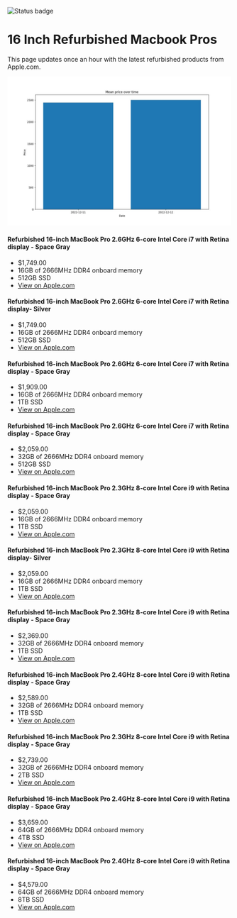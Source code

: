 


![Status badge](https://github.com/seanbehan/apple-intel-refurbs/actions/workflows/python-app.yml/badge.svg)


# 16 Inch Refurbished Macbook Pros

This page updates once an hour with the latest refurbished products from Apple.com. 

![Prices over time](prices.jpg?raw=true "Prices")


#### Refurbished 16-inch MacBook Pro 2.6GHz 6-core Intel Core i7 with Retina display - Space Gray
- $1,749.00
- 16GB of 2666MHz DDR4 onboard memory
- 512GB SSD
- [View on Apple.com](https://apple.com/shop/product/FVVJ2LL/A/refurbished-16-inch-macbook-pro-26ghz-6-core-intel-core-i7-with-retina-display-space-gray?fnode=e8f22171ef44bc38818d45027b3fa60aaee43162790a921980f68c7e0940c2964a37c23600c6544da86b0120f92a6fe5d3d9dfe11adea0a54147bbc1dcadd2c8db1ec0dfd659dcbec55a686587fd0532)
    
#### Refurbished 16-inch MacBook Pro 2.6GHz 6-core Intel Core i7 with Retina display- Silver
- $1,749.00
- 16GB of 2666MHz DDR4 onboard memory
- 512GB SSD
- [View on Apple.com](https://apple.com/shop/product/FVVL2LL/A/refurbished-16-inch-macbook-pro-26ghz-6-core-intel-core-i7-with-retina-display-silver?fnode=e8f22171ef44bc38818d45027b3fa60aaee43162790a921980f68c7e0940c2964a37c23600c6544da86b0120f92a6fe5d3d9dfe11adea0a54147bbc1dcadd2c8db1ec0dfd659dcbec55a686587fd0532)
    
#### Refurbished 16-inch MacBook Pro 2.6GHz 6-core Intel Core i7 with Retina display - Space Gray
- $1,909.00
- 16GB of 2666MHz DDR4 onboard memory
- 1TB SSD
- [View on Apple.com](https://apple.com/shop/product/G0XZ0LL/A/refurbished-16-inch-macbook-pro-26ghz-6-core-intel-core-i7-with-retina-display-space-gray?fnode=e8f22171ef44bc38818d45027b3fa60aaee43162790a921980f68c7e0940c2964a37c23600c6544da86b0120f92a6fe5d3d9dfe11adea0a54147bbc1dcadd2c8db1ec0dfd659dcbec55a686587fd0532)
    
#### Refurbished 16-inch MacBook Pro 2.6GHz 6-core Intel Core i7 with Retina display - Space Gray
- $2,059.00
- 32GB of 2666MHz DDR4 onboard memory
- 512GB SSD
- [View on Apple.com](https://apple.com/shop/product/G0XZ9LL/A/refurbished-16-inch-macbook-pro-26ghz-6-core-intel-core-i7-with-retina-display-space-gray?fnode=e8f22171ef44bc38818d45027b3fa60aaee43162790a921980f68c7e0940c2964a37c23600c6544da86b0120f92a6fe5d3d9dfe11adea0a54147bbc1dcadd2c8db1ec0dfd659dcbec55a686587fd0532)
    
#### Refurbished 16-inch MacBook Pro 2.3GHz 8-core Intel Core i9 with Retina display - Space Gray
- $2,059.00
- 16GB of 2666MHz DDR4 onboard memory
- 1TB SSD
- [View on Apple.com](https://apple.com/shop/product/FVVK2LL/A/refurbished-16-inch-macbook-pro-23ghz-8-core-intel-core-i9-with-retina-display-space-gray?fnode=e8f22171ef44bc38818d45027b3fa60aaee43162790a921980f68c7e0940c2964a37c23600c6544da86b0120f92a6fe5d3d9dfe11adea0a54147bbc1dcadd2c8db1ec0dfd659dcbec55a686587fd0532)
    
#### Refurbished 16-inch MacBook Pro 2.3GHz 8-core Intel Core i9 with Retina display- Silver
- $2,059.00
- 16GB of 2666MHz DDR4 onboard memory
- 1TB SSD
- [View on Apple.com](https://apple.com/shop/product/FVVM2LL/A/refurbished-16-inch-macbook-pro-23ghz-8-core-intel-core-i9-with-retina-display-silver?fnode=e8f22171ef44bc38818d45027b3fa60aaee43162790a921980f68c7e0940c2964a37c23600c6544da86b0120f92a6fe5d3d9dfe11adea0a54147bbc1dcadd2c8db1ec0dfd659dcbec55a686587fd0532)
    
#### Refurbished 16-inch MacBook Pro 2.3GHz 8-core Intel Core i9 with Retina display - Space Gray
- $2,369.00
- 32GB of 2666MHz DDR4 onboard memory
- 1TB SSD
- [View on Apple.com](https://apple.com/shop/product/G0Y07LL/A/refurbished-16-inch-macbook-pro-23ghz-8-core-intel-core-i9-with-retina-display-space-gray?fnode=e8f22171ef44bc38818d45027b3fa60aaee43162790a921980f68c7e0940c2964a37c23600c6544da86b0120f92a6fe5d3d9dfe11adea0a54147bbc1dcadd2c8db1ec0dfd659dcbec55a686587fd0532)
    
#### Refurbished 16-inch MacBook Pro 2.4GHz 8-core Intel Core i9 with Retina display - Space Gray
- $2,589.00
- 32GB of 2666MHz DDR4 onboard memory
- 1TB SSD
- [View on Apple.com](https://apple.com/shop/product/G0ZN1LL/A/refurbished-16-inch-macbook-pro-24ghz-8-core-intel-core-i9-with-retina-display-space-gray?fnode=e8f22171ef44bc38818d45027b3fa60aaee43162790a921980f68c7e0940c2964a37c23600c6544da86b0120f92a6fe5d3d9dfe11adea0a54147bbc1dcadd2c8db1ec0dfd659dcbec55a686587fd0532)
    
#### Refurbished 16-inch MacBook Pro 2.3GHz 8-core Intel Core i9 with Retina display - Space Gray
- $2,739.00
- 32GB of 2666MHz DDR4 onboard memory
- 2TB SSD
- [View on Apple.com](https://apple.com/shop/product/G0Y0CLL/A/refurbished-16-inch-macbook-pro-23ghz-8-core-intel-core-i9-with-retina-display-space-gray?fnode=e8f22171ef44bc38818d45027b3fa60aaee43162790a921980f68c7e0940c2964a37c23600c6544da86b0120f92a6fe5d3d9dfe11adea0a54147bbc1dcadd2c8db1ec0dfd659dcbec55a686587fd0532)
    
#### Refurbished 16-inch MacBook Pro 2.4GHz 8-core Intel Core i9 with Retina display - Space Gray
- $3,659.00
- 64GB of 2666MHz DDR4 onboard memory
- 4TB SSD
- [View on Apple.com](https://apple.com/shop/product/G0ZNBLL/A/refurbished-16-inch-macbook-pro-24ghz-8-core-intel-core-i9-with-retina-display-space-gray?fnode=e8f22171ef44bc38818d45027b3fa60aaee43162790a921980f68c7e0940c2964a37c23600c6544da86b0120f92a6fe5d3d9dfe11adea0a54147bbc1dcadd2c8db1ec0dfd659dcbec55a686587fd0532)
    
#### Refurbished 16-inch MacBook Pro 2.4GHz 8-core Intel Core i9 with Retina display - Space Gray
- $4,579.00
- 64GB of 2666MHz DDR4 onboard memory
- 8TB SSD
- [View on Apple.com](https://apple.com/shop/product/G0ZNCLL/A/refurbished-16-inch-macbook-pro-24ghz-8-core-intel-core-i9-with-retina-display-space-gray?fnode=e8f22171ef44bc38818d45027b3fa60aaee43162790a921980f68c7e0940c2964a37c23600c6544da86b0120f92a6fe5d3d9dfe11adea0a54147bbc1dcadd2c8db1ec0dfd659dcbec55a686587fd0532)
    